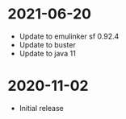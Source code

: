 # 2021-06-20
- Update to emulinker sf 0.92.4
- Update to buster
- Update to java 11

# 2020-11-02
- Initial release
